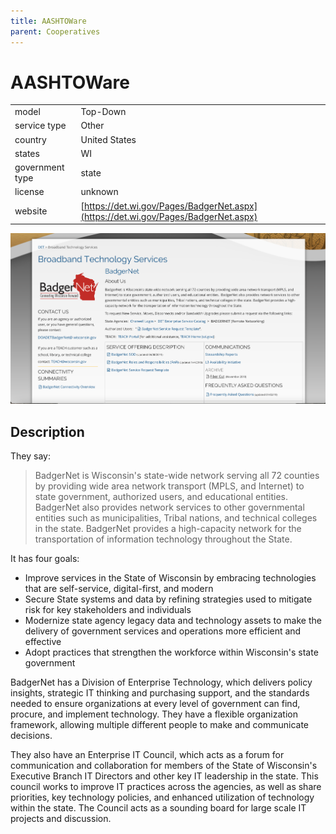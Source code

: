 ```yaml
---
title: AASHTOWare
parent: Cooperatives
---
```


# AASHTOWare

|                   |                                          |
|:------------------|:-----------------------------------------|
| model             | Top-Down
| service type      | Other
| country           | United States
| states            | WI
| government type   | state
| license           | unknown
| website           | [https://det.wi.gov/Pages/BadgerNet.aspx](https://det.wi.gov/Pages/BadgerNet.aspx)

![BadgerNet Screenshot](images/wibadgernet.png)

## Description
They say:

>BadgerNet is Wisconsin's state-wide network serving all 72 counties by providing wide area network transport (MPLS, and Internet) to state government, authorized users, and educational entities.  BadgerNet also provides network services to other governmental entities such as municipalities, Tribal nations, and technical colleges in the state. BadgerNet provides a high-capacity network for the transportation of information technology throughout the State.

It has four goals: 
* Improve services in the State of Wisconsin by embracing technologies that are self-service, digital-first, and modern
* Secure State systems and data by refining strategies used to mitigate risk for key stakeholders and individuals
* Modernize state agency legacy data and technology assets to make the delivery of government services and operations more efficient and effective
* Adopt practices that strengthen the workforce within Wisconsin's state government

BadgerNet has a Division of Enterprise Technology, which delivers policy insights, strategic IT thinking and purchasing support, and the standards needed to ensure organizations at every level of government can find, procure, and implement technology. They have a flexible organization framework, allowing multiple different people to make and communicate decisions.

They also have an Enterprise IT Council, which acts as a forum for communication and collaboration for members of the State of Wisconsin's Executive Branch IT Directors and other key IT leadership in the state. This council works to improve IT practices across the agencies, as well as share priorities, key technology policies, and enhanced utilization of technology within the state. The Council acts as a sounding board for large scale IT projects and discussion.
